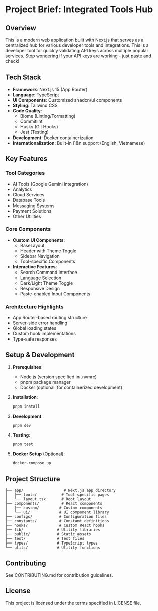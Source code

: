 # Project Brief: Integrated Tools Hub

## Overview

This is a modern web application built with Next.js that serves as a centralized hub for various developer tools and integrations. This is a developer tool for quickly validating API keys across multiple popular services. Stop wondering if your API keys are working - just paste and check!

## Tech Stack

- **Framework**: Next.js 15 (App Router)
- **Language**: TypeScript
- **UI Components**: Customized shadcn/ui components
- **Styling**: Tailwind CSS
- **Code Quality**:
  - Biome (Linting/Formatting)
  - Commitlint
  - Husky (Git Hooks)
  - Jest (Testing)
- **Development**: Docker containerization
- **Internationalization**: Built-in i18n support (English, Vietnamese)

## Key Features

### Tool Categories
- AI Tools (Google Gemini integration)
- Analytics
- Cloud Services
- Database Tools
- Messaging Systems
- Payment Solutions
- Other Utilities

### Core Components
- **Custom UI Components**:
  - BaseLayout
  - Header with Theme Toggle
  - Sidebar Navigation
  - Tool-specific Components
- **Interactive Features**:
  - Search Command Interface
  - Language Selection
  - Dark/Light Theme Toggle
  - Responsive Design
  - Paste-enabled Input Components

### Architecture Highlights
- App Router-based routing structure
- Server-side error handling
- Global loading states
- Custom hook implementations
- Type-safe responses

## Setup & Development

1. **Prerequisites**:
   - Node.js (version specified in .nvmrc)
   - pnpm package manager
   - Docker (optional, for containerized development)

2. **Installation**:
   ```bash
   pnpm install
   ```

3. **Development**:
   ```bash
   pnpm dev
   ```

4. **Testing**:
   ```bash
   pnpm test
   ```

5. **Docker Setup** (Optional):
   ```bash
   docker-compose up
   ```

## Project Structure

```
├── app/                  # Next.js app directory
│   ├── tools/           # Tool-specific pages
│   └── layout.tsx       # Root layout
├── components/          # React components
│   ├── custom/         # Custom components
│   └── ui/             # UI component library
├── configs/            # Configuration files
├── constants/          # Constant definitions
├── hooks/              # Custom React hooks
├── lib/               # Utility libraries
├── public/            # Static assets
├── test/              # Test files
├── types/             # TypeScript types
└── utils/             # Utility functions
```

## Contributing

See CONTRIBUTING.md for contribution guidelines.

## License

This project is licensed under the terms specified in LICENSE file.